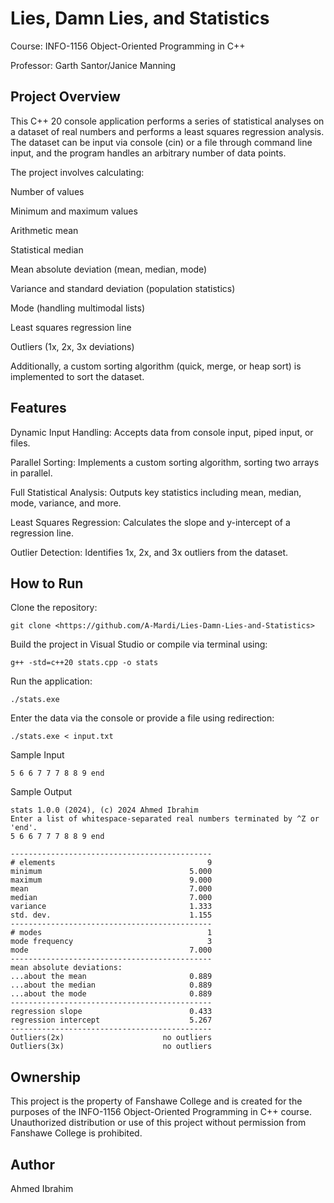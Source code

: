 # Lies, Damn Lies, and Statistics 

Course: INFO-1156 Object-Oriented Programming in C++

Professor: Garth Santor/Janice Manning

## Project Overview

This C++ 20 console application performs a series of statistical analyses on a dataset of real numbers and performs a least squares regression analysis. The dataset can be input via console (cin) or a file through command line input, and the program handles an arbitrary number of data points.

The project involves calculating:

Number of values

Minimum and maximum values

Arithmetic mean

Statistical median

Mean absolute deviation (mean, median, mode)

Variance and standard deviation (population statistics)

Mode (handling multimodal lists)

Least squares regression line

Outliers (1x, 2x, 3x deviations)

Additionally, a custom sorting algorithm (quick, merge, or heap sort) is implemented to sort the dataset.

## Features

Dynamic Input Handling: Accepts data from console input, piped input, or files.

Parallel Sorting: Implements a custom sorting algorithm, sorting two arrays in parallel.

Full Statistical Analysis: Outputs key statistics including mean, median, mode, variance, and more.

Least Squares Regression: Calculates the slope and y-intercept of a regression line.

Outlier Detection: Identifies 1x, 2x, and 3x outliers from the dataset.

## How to Run

Clone the repository:

`git clone <https://github.com/A-Mardi/Lies-Damn-Lies-and-Statistics>`

Build the project in Visual Studio or compile via terminal using:

`g++ -std=c++20 stats.cpp -o stats`

Run the application:

`./stats.exe`

Enter the data via the console or provide a file using redirection:

`./stats.exe < input.txt`

Sample Input

`5 6 6 7 7 7 8 8 9 end`

Sample Output
```
stats 1.0.0 (2024), (c) 2024 Ahmed Ibrahim
Enter a list of whitespace-separated real numbers terminated by ^Z or 'end'.
5 6 6 7 7 7 8 8 9 end

---------------------------------------------
# elements                                  9
minimum                                 5.000
maximum                                 9.000
mean                                    7.000
median                                  7.000
variance                                1.333
std. dev.                               1.155
---------------------------------------------
# modes                                     1
mode frequency                              3
mode                                    7.000
---------------------------------------------
mean absolute deviations:
...about the mean                       0.889
...about the median                     0.889
...about the mode                       0.889
---------------------------------------------
regression slope                        0.433
regression intercept                    5.267
---------------------------------------------
Outliers(2x)                      no outliers
Outliers(3x)                      no outliers
```
## Ownership

This project is the property of Fanshawe College and is created for the purposes of the INFO-1156 Object-Oriented Programming in C++ course. Unauthorized distribution or use of this project without permission from Fanshawe College is prohibited.

## Author

Ahmed Ibrahim
